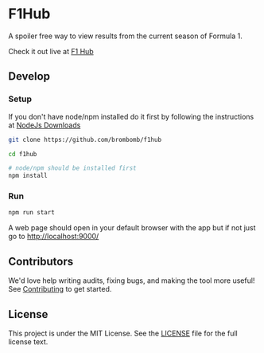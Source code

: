 # F1Hub

A spoiler free way to view results from the current season of Formula 1.

Check it out live at [F1 Hub](https://brombomb.github.io/f1hub/app)

## Develop

### Setup

If you don't have node/npm installed do it first by following the instructions at [NodeJs Downloads](https://nodejs.org/en/download/)

```sh
git clone https://github.com/brombomb/f1hub

cd f1hub

# node/npm should be installed first
npm install
```

### Run

```sh
npm run start
```

A web page should open in your default browser with the app but if not just go to [http://localhost:9000/](http://localhost:9000/)

## Contributors
We'd love help writing audits, fixing bugs, and making the tool more useful!
See [Contributing](./CONTRIBUTING.md) to get started.

## License
This project is under the MIT License. See the [LICENSE](./LICENSE) file for the full license text.

